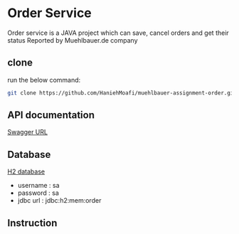 # Order Service

Order service is a JAVA project which can save, cancel orders and get their status
Reported by Muehlbauer.de company

## clone

run the below command:

```bash
git clone https://github.com/HaniehMoafi/muehlbauer-assignment-order.git
```


## API documentation

[Swagger URL](http://localhost:8080/swagger-ui/index.html)

## Database

[H2 database](http://localhost:8080/h2-console/login.jsp?jsessionid=c35e72e8aabddad7d15909344a617e43)
- username : sa
- password : sa
- jdbc url : jdbc:h2:mem:order


## Instruction